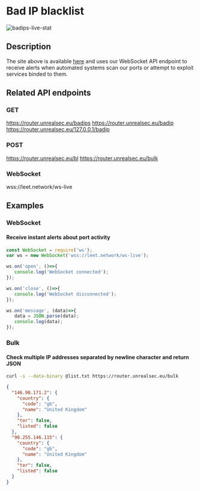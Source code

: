 # Bad IP blacklist
![badips-live-stat](https://i.ibb.co/r6FD9jt/image.png)

## Description
The site above is available [here](https://leet.network/badips) 
and uses our WebSocket API endpoint to receive alerts when 
automated systems scan our ports or attempt to exploit services binded to them.

## Related API endpoints
### GET
https://router.unrealsec.eu/badips
https://router.unrealsec.eu/badip
https://router.unrealsec.eu/127.0.0.1/badip
### POST
https://router.unrealsec.eu/bl
https://router.unrealsec.eu/bulk
### WebSocket
wss://leet.network/ws-live

## Examples
### WebSocket
#### Receive instant alerts about port activity
```javascript
const WebSocket = require('ws');
var ws = new WebSocket('wss://leet.network/ws-live');

ws.on('open', ()=>{
   console.log('WebSocket connected');
});

ws.on('close', ()=>{
   console.log('WebSocket disconnected');
});

ws.on('message', (data)=>{
   data = JSON.parse(data);
   console.log(data);
});
```
### Bulk
#### Check multiple IP addresses separated by newline character and return JSON
```bash
curl -s --data-binary @list.txt https://router.unrealsec.eu/bulk
```
```json
{
  "146.90.171.2": {
    "country": {
      "code": "gb",
      "name": "United Kingdom"
    },
    "tor": false,
    "listed": false
  },
  "90.255.146.115": {
    "country": {
      "code": "gb",
      "name": "United Kingdom"
    },
    "tor": false,
    "listed": false
  }
}
```
